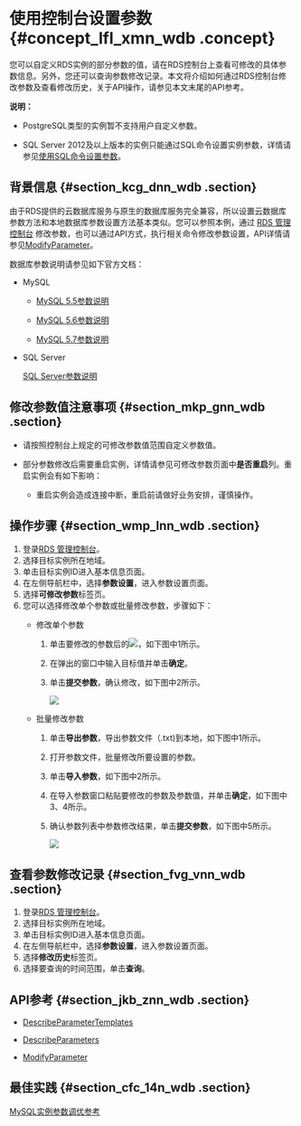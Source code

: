 # 使用控制台设置参数 {#concept_lfl_xmn_wdb .concept}

您可以自定义RDS实例的部分参数的值，请在RDS控制台上查看可修改的具体参数信息。另外，您还可以查询参数修改记录。本文将介绍如何通过RDS控制台修改参数及查看修改历史，关于API操作，请参见本文末尾的API参考。

**说明：** 

-   PostgreSQL类型的实例暂不支持用户自定义参数。

-   SQL Server 2012及以上版本的实例只能通过SQL命令设置实例参数，详情请参见[使用SQL命令设置参数](intl.zh-CN/用户指南/实例管理/设置实例参数/使用SQL命令设置参数.md#)。


## 背景信息 {#section_kcg_dnn_wdb .section}

由于RDS提供的云数据库服务与原生的数据库服务完全兼容，所以设置云数据库参数方法和本地数据库参数设置方法基本类似。您可以参照本例，通过 [RDS 管理控制台](https://rds.console.aliyun.com/?spm=a2c63.p38356.a3.1.514e5c6dFW5iGI) 修改参数，也可以通过API方式，执行相关命令修改参数设置，API详情请参见[ModifyParameter](../../../../intl.zh-CN/API参考/API参考/参数管理/ModifyParameter.md#)。

数据库参数说明请参见如下官方文档：

-   MySQL

    -   [MySQL 5.5参数说明](http://dev.mysql.com/doc/refman/5.5/en/server-system-variables.html)

    -   [MySQL 5.6参数说明](http://dev.mysql.com/doc/refman/5.6/en/server-system-variables.html)

    -   [MySQL 5.7参数说明](http://dev.mysql.com/doc/refman/5.7/en/server-system-variables.html)

-   SQL Server

    [SQL Server参数说明](https://docs.microsoft.com/en-us/sql/database-engine/configure-windows/server-configuration-options-sql-server?view=sql-server-2017)


## 修改参数值注意事项 {#section_mkp_gnn_wdb .section}

-   请按照控制台上规定的可修改参数值范围自定义参数值。

-   部分参数修改后需要重启实例，详情请参见可修改参数页面中**是否重启**列。重启实例会有如下影响：

    -   重启实例会造成连接中断，重启前请做好业务安排，谨慎操作。


## 操作步骤 {#section_wmp_lnn_wdb .section}

1.  登录[RDS 管理控制台](https://rds.console.aliyun.com/?spm=a2c63.p38356.a3.1.514e5c6dFW5iGI)。
2.  选择目标实例所在地域。
3.  单击目标实例ID进入基本信息页面。
4.  在左侧导航栏中，选择**参数设置**，进入参数设置页面。
5.  选择**可修改参数**标签页。
6.  您可以选择修改单个参数或批量修改参数，步骤如下：
    -   修改单个参数

        1.  单击要修改的参数后的![](http://docs-aliyun.cn-hangzhou.oss.aliyun-inc.com/assets/attach/26179/cn_zh/1466499669749/Image%20005.png)，如下图中1所示。
        2.  在弹出的窗口中输入目标值并单击**确定**。
        3.  单击**提交参数**，确认修改，如下图中2所示。

            ![](http://static-aliyun-doc.oss-cn-hangzhou.aliyuncs.com/assets/img/7895/15336376763045_zh-CN.png)

    -   批量修改参数

        1.  单击**导出参数**，导出参数文件（.txt\)到本地，如下图中1所示。
        2.  打开参数文件，批量修改所要设置的参数。
        3.  单击**导入参数**，如下图中2所示。
        4.  在导入参数窗口粘贴要修改的参数及参数值，并单击**确定**，如下图中3、4所示。
        5.  确认参数列表中参数修改结果，单击**提交参数**，如下图中5所示。

            ![](http://static-aliyun-doc.oss-cn-hangzhou.aliyuncs.com/assets/img/7895/15336376763046_zh-CN.png)


## 查看参数修改记录 {#section_fvg_vnn_wdb .section}

1.  登录[RDS 管理控制台](https://rds.console.aliyun.com/?spm=a2c63.p38356.a3.1.514e5c6dFW5iGI)。
2.  选择目标实例所在地域。
3.  单击目标实例ID进入基本信息页面。
4.  在左侧导航栏中，选择**参数设置**，进入参数设置页面。
5.  选择**修改历史**标签页。
6.  选择要查询的时间范围，单击**查询**。

## API参考 {#section_jkb_znn_wdb .section}

-   [DescribeParameterTemplates](../../../../intl.zh-CN/API参考/API参考/参数管理/DescribeParameterTemplates.md#)

-   [DescribeParameters](../../../../intl.zh-CN/API参考/API参考/参数管理/DescribeParameters.md#)

-   [ModifyParameter](../../../../intl.zh-CN/API参考/API参考/参数管理/ModifyParameter.md#)


## 最佳实践 {#section_cfc_14n_wdb .section}

[MySQL实例参数调优参考](https://www.alibabacloud.com/help/zh/doc-detail/63255.htm)

